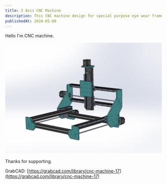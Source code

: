 ```yaml
---
title: 3 Axis CNC Machine 
description: This CNC machine design for special purpose eye wear frame cutting
publishedAt: 2024-05-08
---
```


Hello I'm CNC machine.

![CNC](./images/cnc/CNC.JPG)

Thanks for supporting.

<!-- <iframe width="560" height="315" src="https://www.youtube.com/embed/Qvwr1aS43Hk?si=SP10eY0C4Gvtx_Ob" title="YouTube video player" frameborder="0" allow="accelerometer; autoplay; clipboard-write; encrypted-media; gyroscope; picture-in-picture; web-share" referrerpolicy="strict-origin-when-cross-origin" allowfullscreen></iframe> -->

GrabCAD: [https://grabcad.com/library/cnc-machine-17](https://grabcad.com/library/cnc-machine-17)
